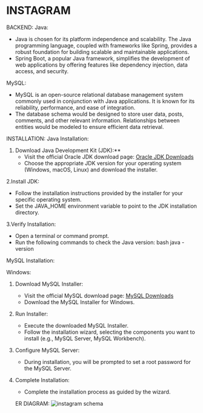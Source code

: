 # INSTAGRAM

BACKEND:
Java:
   - Java is chosen for its platform independence and scalability. The Java programming language, coupled with frameworks like Spring, provides a robust foundation for building scalable and maintainable applications.
   - Spring Boot, a popular Java framework, simplifies the development of web applications by offering features like dependency injection, data access, and security.

MySQL:
   - MySQL is an open-source relational database management system commonly used in conjunction with Java applications. It is known for its reliability, performance, and ease of integration.
   - The database schema would be designed to store user data, posts, comments, and other relevant information. Relationships between entities would be modeled to ensure efficient data retrieval.

INSTALLATION:
Java Installation:

1. Download Java Development Kit (JDK):**
   - Visit the official Oracle JDK download page: [Oracle JDK Downloads](https://www.oracle.com/java/technologies/javase-downloads.html)
   - Choose the appropriate JDK version for your operating system (Windows, macOS, Linux) and download the installer.

2.Install JDK:
   - Follow the installation instructions provided by the installer for your specific operating system.
   - Set the JAVA_HOME environment variable to point to the JDK installation directory.

3.Verify Installation:
   - Open a terminal or command prompt.
   - Run the following commands to check the Java version:
     bash
     java -version
     
MySQL Installation:
 
Windows:

1. Download MySQL
 Installer:
   - Visit the official MySQL download page: [MySQL Downloads](https://dev.mysql.com/downloads/installer/)
   - Download the MySQL Installer for Windows.

2. Run Installer:
   - Execute the downloaded MySQL Installer.
   - Follow the installation wizard, selecting the components you want to install (e.g., MySQL Server, MySQL Workbench).

3. Configure MySQL Server:
   - During installation, you will be prompted to set a root password for the MySQL Server.

4. Complete Installation:
   - Complete the installation process as guided by the wizard.

   ER DIAGRAM:
![instagram schema](https://github.com/sridhar07github/Instagram/assets/147645506/54b68ba2-3250-4fa2-90ae-c178000c9dc2)
